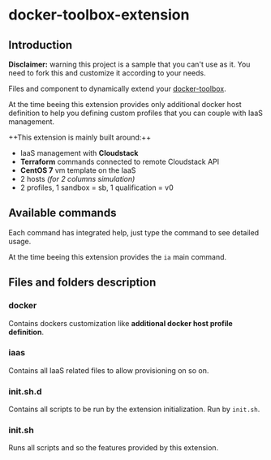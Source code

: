 # docker-toolbox-extension

## Introduction

**Disclaimer:** warning this project is a sample that you can't use as it. You need to fork this and customize it according to your needs.

Files and component to dynamically extend your [docker-toolbox](https://github.com/AlbanMontaigu/docker-toolbox).

At the time beeing this extension provides only additional docker host definition to help you defining custom profiles that you can couple with IaaS management.

++This extension is mainly built around:++
 - IaaS management with **Cloudstack**
 - **Terraform** commands connected to remote Cloudstack API
 - **CentOS 7** vm template on the IaaS
 - 2 hosts *(for 2 columns simulation)*
 - 2 profiles, 1 sandbox = sb, 1 qualification = v0

## Available commands

Each command has integrated help, just type the command to see detailed usage.

At the time beeing this extension provides the ```ia``` main command.

## Files and folders description

### docker

Contains dockers customization like **additional docker host profile definition**.

### iaas

Contains all IaaS related files to allow provisioning on so on.

### init.sh.d

Contains all scripts to be run by the extension initialization. Run by ```init.sh```.

### init.sh

Runs all scripts and so the features provided by this extension.